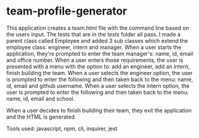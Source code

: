 # team-profile-generator
This application creates a team.html file with the command line based on the users input.
The tests that are in the _tests_ folder all pass.
I made a parent class called Employee and added 3 sub classes which extend the employee class: engineer, intern and manager.
When a user starts the application, they're prompted to enter the team manager's: name, id, email and office number.
When a user enters those requirements, the user is presented with a menu with the option to: add an engineer, add an intern, finish building the team.
When a user selects the engineer option, the user is prompted to enter the following and then taken back to the menu:
name, id, email and github username.
When a user selects the intern option, the user is prompted to enter the following and then taken back to the menu:
name, id, email and school.

When a user decides to finish building their team, they exit the application and the HTML is generated.

Tools used: javascript, npm, cli, inquirer, jest
